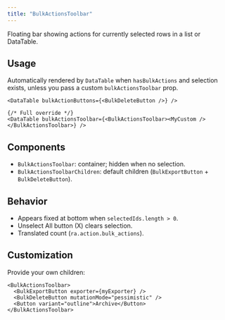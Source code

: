 ```yaml
---
title: "BulkActionsToolbar"
---
```


Floating bar showing actions for currently selected rows in a list or DataTable.

## Usage

Automatically rendered by `DataTable` when `hasBulkActions` and selection exists, unless you pass a custom `bulkActionsToolbar` prop.

```tsx
<DataTable bulkActionButtons={<BulkDeleteButton />} />

{/* Full override */}
<DataTable bulkActionsToolbar={<BulkActionsToolbar><MyCustom /></BulkActionsToolbar>} />
```

## Components

- `BulkActionsToolbar`: container; hidden when no selection.
- `BulkActionsToolbarChildren`: default children (`BulkExportButton` + `BulkDeleteButton`).

## Behavior

- Appears fixed at bottom when `selectedIds.length > 0`.
- Unselect All button (X) clears selection.
- Translated count (`ra.action.bulk_actions`).

## Customization

Provide your own children:

```tsx
<BulkActionsToolbar>
  <BulkExportButton exporter={myExporter} />
  <BulkDeleteButton mutationMode="pessimistic" />
  <Button variant="outline">Archive</Button>
</BulkActionsToolbar>
```
